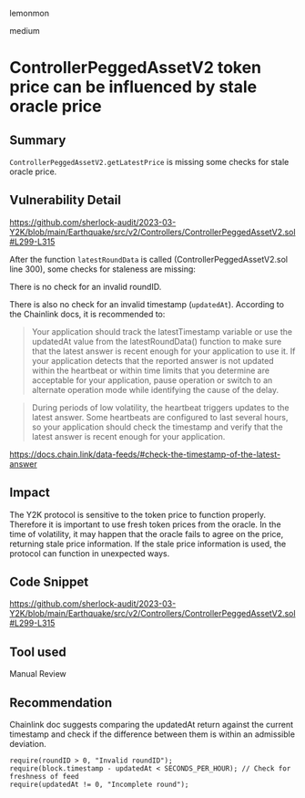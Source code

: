lemonmon

medium

# ControllerPeggedAssetV2 token price can be influenced by stale oracle price

## Summary

`ControllerPeggedAssetV2.getLatestPrice` is missing some checks for stale oracle price.

## Vulnerability Detail

https://github.com/sherlock-audit/2023-03-Y2K/blob/main/Earthquake/src/v2/Controllers/ControllerPeggedAssetV2.sol#L299-L315

After the function `latestRoundData` is called (ControllerPeggedAssetV2.sol line 300), some checks for staleness are missing:

There is no check for an invalid roundID.

There is also no check for an invalid timestamp (`updatedAt`). According to the Chainlink docs, it is recommended to:

> Your application should track the latestTimestamp variable or use the updatedAt value from the latestRoundData() function to make sure that the latest answer is recent enough for your application to use it. If your application detects that the reported answer is not updated within the heartbeat or within time limits that you determine are acceptable for your application, pause operation or switch to an alternate operation mode while identifying the cause of the delay.

> During periods of low volatility, the heartbeat triggers updates to the latest answer. Some heartbeats are configured to last several hours, so your application should check the timestamp and verify that the latest answer is recent enough for your application.

https://docs.chain.link/data-feeds/#check-the-timestamp-of-the-latest-answer


## Impact

The Y2K protocol is sensitive to the token price to function properly. Therefore it is important to use fresh token prices from the oracle. In the time of volatility, it may happen that the oracle fails to agree on the price, returning stale price information. If the stale price information is used, the protocol can function in unexpected ways.

## Code Snippet

https://github.com/sherlock-audit/2023-03-Y2K/blob/main/Earthquake/src/v2/Controllers/ControllerPeggedAssetV2.sol#L299-L315

## Tool used

Manual Review

## Recommendation

Chainlink doc suggests comparing the updatedAt return against the current timestamp and check if the difference between them is within an admissible deviation.

```solidity
require(roundID > 0, "Invalid roundID");
require(block.timestamp - updatedAt < SECONDS_PER_HOUR); // Check for freshness of feed
require(updatedAt != 0, "Incomplete round");
```